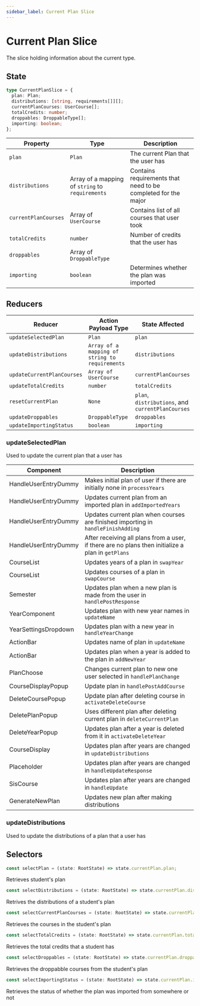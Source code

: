 ```yaml
---
sidebar_label: Current Plan Slice
---
```


# Current Plan Slice

The slice holding information about the current type.

## State

```typescript
type CurrentPlanSlice = {
  plan: Plan;
  distributions: [string, requirements[]][];
  currentPlanCourses: UserCourse[];
  totalCredits: number;
  droppables: DroppableType[];
  importing: boolean;
};
```

| Property               | Type                                                  | Description                                                   |
|------------------------|-------------------------------------------------------|---------------------------------------------------------------|
| ``plan``               | ``Plan``                                              | The current Plan that the user has                            |
| ``distributions``      | Array of a  mapping of ``string`` to ``requirements`` | Contains requirements that need to be completed for the major |
| ``currentPlanCourses`` | Array of ``UserCourse``                               | Contains list of all courses that user took                   |
| ``totalCredits``       | ``number``                                            | Number of credits that the user has                           |
| ``droppables``         | Array of ``DroppableType``                            |                                                               |
| ``importing``          | ``boolean``                                           | Determines whether the plan was imported                      |

## Reducers

| Reducer                      | Action Payload Type                               | State Affected                                          |
|------------------------------|---------------------------------------------------|---------------------------------------------------------|
| ``updateSelectedPlan``       | ``Plan``                                          | ``plan``                                                |
| ``updateDistributions``      | ``Array of a  mapping of string to requirements`` | ``distributions``                                       |
| ``updateCurrentPlanCourses`` | ``Array of UserCourse``                           | ``currentPlanCourses``                                  |
| ``updateTotalCredits``       | ``number``                                        | ``totalCredits``                                        |
| ``resetCurrentPlan``         | ``None``                                          | ``plan``, ``distributions``, and ``currentPlanCourses`` |
| ``updateDroppables``         | ``DroppableType``                                 | ``droppables``                                          |
| ``updateImportingStatus``    | ``boolean``                                       | ``importing``                                           |

### updateSelectedPlan
Used to update the current plan that a user has

| Component            | Description                                                                                           |
|----------------------|-------------------------------------------------------------------------------------------------------|
| HandleUserEntryDummy | Makes initial plan of user if there are initially none in ``processYears``                            |
| HandleUserEntryDummy | Updates current plan from an imported plan in ``addImportedYears``                                    |
| HandleUserEntryDummy | Updates current plan when courses are finished importing in ``handleFinishAdding``                    |
| HandleUserEntryDummy | After receiving all plans from a user, if there are no plans then initialize a plan in ```getPlans``` |
| CourseList           | Updates years of a plan in ```swapYear```                                                             |
| CourseList           | Updates courses of a plan in ```swapCourse```                                                         |
| Semester             | Updates plan when a new plan is made from the user in ```handlePostResponse```                        |
| YearComponent        | Updates plan with new year names in ```updateName```                                                  |
| YearSettingsDropdown | Updates plan with a new year in ```handleYearChange```                                                |
| ActionBar            | Updates name of plan in ```updateName```                                                              |
| ActionBar            | Updates plan when a year is added to the plan in ```addNewYear```                                     |
| PlanChoose           | Changes current plan to new one user selected in ```handlePlanChange```                               |
| CourseDisplayPopup   | Update plan in ```handlePostAddCourse```                                                              |
| DeleteCoursePopup    | Update plan after deleting course in ```activateDeleteCourse```                                       |
| DeletePlanPopup      | Uses different plan after deleting current plan in ```deleteCurrentPlan```                            |
| DeleteYearPopup      | Updates plan after a year is deleted from it in ```activateDeleteYear```                              |
| CourseDisplay        | Updates plan after years are changed in ```updateDistributions```                                     |
| Placeholder          | Updates plan after years are changed in ```handleUpdateResponse```                                    |
| SisCourse            | Updates plan after years are changed in ```handleUpdate```                                            |
| GenerateNewPlan      | Updates new plan after making distributions                                                           |

### updateDistributions
Used to update the distributions of a plan that a user has

## Selectors

```typescript
const selectPlan = (state: RootState) => state.currentPlan.plan;
```

Retrieves student's plan

```typescript
const selectDistributions = (state: RootState) => state.currentPlan.distributions;
```

Retrives the distributions of a student's plan

```typescript
const selectCurrentPlanCourses = (state: RootState) => state.currentPlan.currentPlanCourses;
```

Retrieves the courses in the student's plan

```typescript
const selectTotalCredits = (state: RootState) => state.currentPlan.totalCredits;
```

Retrieves the total credits that a student has

```typescript
const selectDroppables = (state: RootState) => state.currentPlan.droppables;
```

Retrieves the droppabble courses from the student's plan

```typescript
const selectImportingStatus = (state: RootState) => state.currentPlan.importing;
```

Retrieves the status of whether the plan was imported from somewhere or not

